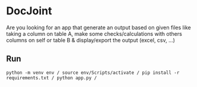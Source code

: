 # DocJoint
Are you looking for an app that generate an output based on given files like taking a column on table A, make some checks/calculations with others columns on self or table B & display/export the output (excel, csv, ...)
## Run
`
python -m venv env /
source env/Scripts/activate /
pip install -r requirements.txt /
python app.py /
`